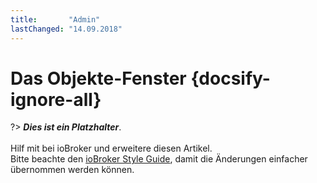 ```yaml
---
title:       "Admin"
lastChanged: "14.09.2018"
---
```


# Das Objekte-Fenster {docsify-ignore-all}

?> ***Dies ist ein Platzhalter***.
   <br><br>
   Hilf mit bei ioBroker und erweitere diesen Artikel.  
   Bitte beachte den [ioBroker Style Guide](community/styleguidedoc), 
   damit die Änderungen einfacher übernommen werden können.
